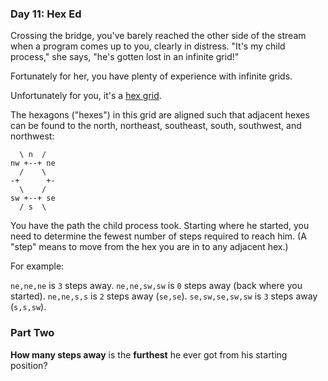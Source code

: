### Day 11: Hex Ed ###

Crossing the bridge, you've barely reached the other side of the stream when a program comes up to you, clearly in distress. "It's my child process," she says, "he's gotten lost in an infinite grid!"

Fortunately for her, you have plenty of experience with infinite grids.

Unfortunately for you, it's a [hex grid](https://en.wikipedia.org/wiki/Hexagonal_tiling).

The hexagons ("hexes") in this grid are aligned such that adjacent hexes can be found to the north, northeast, southeast, south, southwest, and northwest:

      \ n  /
    nw +--+ ne
      /    \
    -+      +-
      \    /
    sw +--+ se
      / s  \
You have the path the child process took. Starting where he started, you need to determine the fewest number of steps required to reach him. (A "step" means to move from the hex you are in to any adjacent hex.)

For example:

`ne,ne,ne` is `3` steps away.
`ne,ne,sw,sw` is `0` steps away (back where you started).
`ne,ne,s,s` is `2` steps away (`se,se`).
`se,sw,se,sw,sw` is `3` steps away (`s,s,sw`).


### Part Two ###

**How many steps away** is the **furthest** he ever got from his starting position?

